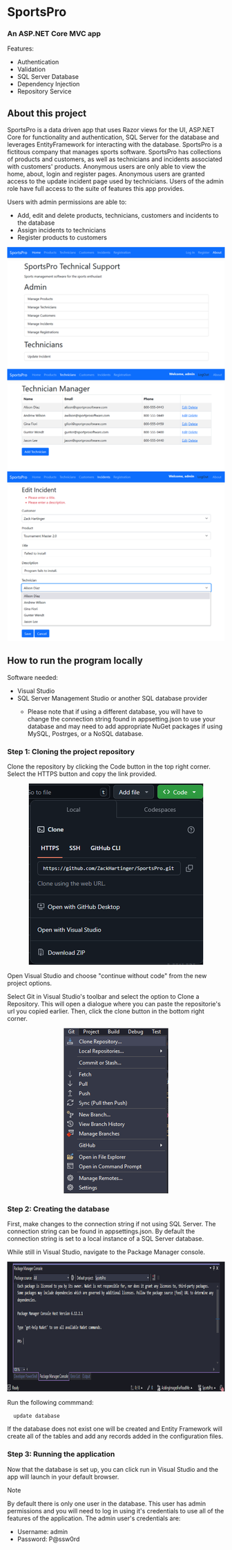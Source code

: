 <h1>SportsPro</h1>
<h3>An ASP.NET Core MVC app</h3>
<p>Features:</p>
<ul>
  <li>Authentication</li>
  <li>Validation</li>
  <li>SQL Server Database</li>
  <li>Dependency Injection</li>
  <li>Repository Service</li>
</ul>
<h2>About this project</h2>
<p>SportsPro is a data driven app that uses Razor views for the UI, ASP.NET Core for functionality and authentication, SQL Server for the database and leverages EntityFramework for interacting with the database. SportsPro is a fictitous company that manages sports software. SportsPro has collections of products and customers, as well as technicians and incidents associated with customers' products. Anonymous users are only able to view the home, about, login and register pages. Anonymous users are granted access to the update incident page used by technicians. Users of the admin role have full access to the suite of features this app provides.</p>

<p>Users with admin permissions are able to:</p>
<ul>
  <li>Add, edit and delete products, technicians, customers and incidents to the database</li>
  <li>Assign incidents to technicians</li>
  <li>Register products to customers</li>
</ul>

<div align="center">
  <img src="READMEImages/sportspro_screenshot_1.png">
</div>

<div align="center">
  <img src="READMEImages/sportspro_screenshot_2.png">
</div>

<div align="center">
  <img src="READMEImages/sportspro_screenshot_3.png">
</div>

<h2>How to run the program locally</h2>

<p>Software needed:</p>
<ul>
  <li>Visual Studio</li>
  <li>SQL Server Management Studio or another SQL database provider</li>
  <ul>
    <li>Please note that if using a different database, you will have to change the connection string found in appsetting.json to use your database and may need to add appropriate NuGet packages if using MySQL, Postrges, or a NoSQL database.</li>
  </ul>
</ul>

<h3>Step 1: Cloning the project repository</h3>
<p>Clone the repository by clicking the Code button in the top right corner. Select the HTTPS button and copy the link provided.</p>

<div align="center">
  <img src="READMEImages/clone_instructions_1.png"> 
</div>

<p>Open Visual Studio and choose "continue without code" from the new project options.</p>
<p>Select Git in Visual Studio's toolbar and select the option to Clone a Repository. This will open a dialogue where you can paste the repositorie's url you copied earlier. Then, click the clone button in the bottom right corner.</p>
<div align="center" >
  <img src="READMEImages/clone_instructions_2.png">
</div>

<h3>Step 2: Creating the database</h3>
<p>First, make changes to the connection string if not using SQL Server. The connection string can be found in appsettings.json. By default the connection string is set to a local instance of a SQL Server database.</p>
<p>While still in Visual Studio, navigate to the Package Manager console.</p>

<img src="READMEImages/database_instructions.png" height= "300">

<p>Run the following commmand:</p>


```
  update database
```
<p>If the database does not exist one will be created and Entity Framework will create all of the tables and add any records added in the configuration files.</p>

<h3>Step 3: Running the application</h3>
<p>Now that the database is set up, you can click run in Visual Studio and the app will launch in your default browser.</p>

> [!NOTE]
><p>By default there is only one user in the database. This user has admin permissions and you will need to log in using it's credentials to use all of the features of the application. The admin user's credentials are:</p>
><ul>
>  <li>Username: admin</li>
>  <li>Password: P@ssw0rd</li>
></ul>

